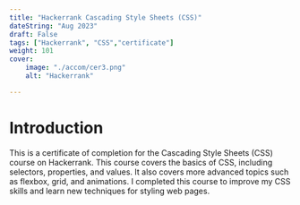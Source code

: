 ```yaml
---
title: "Hackerrank Cascading Style Sheets (CSS)"
dateString: "Aug 2023"
draft: False
tags: ["Hackerrank", "CSS","certificate"]
weight: 101
cover:
    image: "./accom/cer3.png"
    alt: "Hackerrank"

---
```



# Introduction

This is a certificate of completion for the Cascading Style Sheets (CSS) course on Hackerrank. This course covers the basics of CSS, including selectors, properties, and values. It also covers more advanced topics such as flexbox, grid, and animations. I completed this course to improve my CSS skills and learn new techniques for styling web pages.



